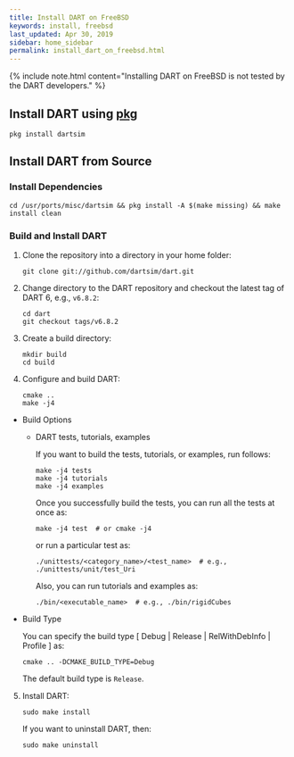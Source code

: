 ```yaml
---
title: Install DART on FreeBSD
keywords: install, freebsd
last_updated: Apr 30, 2019
sidebar: home_sidebar
permalink: install_dart_on_freebsd.html
---
```


{% include note.html content="Installing DART on FreeBSD is not tested by the DART developers." %}

## Install DART using [pkg](https://www.freebsd.org/doc/handbook/pkgng-intro.html)

```
pkg install dartsim
```

## Install DART from Source

### Install Dependencies

```
cd /usr/ports/misc/dartsim && pkg install -A $(make missing) && make install clean
```

### Build and Install DART

1.  Clone the repository into a directory in your home folder:

    ```
    git clone git://github.com/dartsim/dart.git
    ```

2.  Change directory to the DART repository and checkout the latest tag of DART 6, e.g., `v6.8.2`:

    ```
    cd dart
    git checkout tags/v6.8.2
    ```

3.  Create a build directory:

    ```
    mkdir build
    cd build
    ```

4.  Configure and build DART:

    ```
    cmake ..
    make -j4
    ```

  * Build Options

    * DART tests, tutorials, examples

      If you want to build the tests, tutorials, or examples, run follows:

      ```
      make -j4 tests
      make -j4 tutorials
      make -j4 examples
      ```

      Once you successfully build the tests, you can run all the tests at once as:

      ```shell
      make -j4 test  # or cmake -j4
      ```

      or run a particular test as:

      ```shell
      ./unittests/<category_name>/<test_name>  # e.g., ./unittests/unit/test_Uri
      ```

      Also, you can run tutorials and examples as:

      ```shell
      ./bin/<executable_name>  # e.g., ./bin/rigidCubes
      ```

  * Build Type

    You can specify the build type \[ Debug \| Release \| RelWithDebInfo \| Profile \] as:

    ```
    cmake .. -DCMAKE_BUILD_TYPE=Debug
    ```

    The default build type is `Release`.

5.  Install DART:

    ```
    sudo make install
    ```

    If you want to uninstall DART, then:

    ```
    sudo make uninstall
    ```
